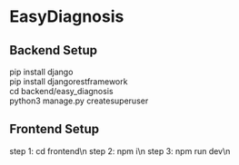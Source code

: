 # EasyDiagnosis

## Backend Setup
pip install django  
pip install djangorestframework  
cd backend/easy_diagnosis  
python3 manage.py createsuperuser    

## Frontend Setup
step 1: cd frontend\n
step 2: npm i\n
step 3: npm run dev\n
